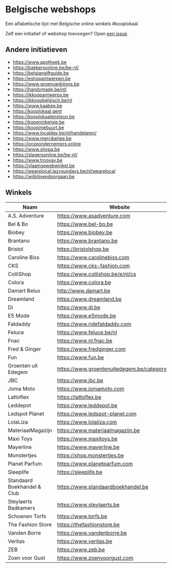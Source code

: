 # Belgische webshops
Een alfabetische lijst met Belgische online winkels #kooplokaal

Zelf een initiatief of webshop toevoegen?
Open [een issue](https://github.com/Jan-Bart/belgische-webshops/issues).

## Andere initiatieven

- https://www.apotheek.be
- https://bakkersonline.be/be-nl/
- https://belgiangiftguide.be
- https://eshopantwerpen.be
- https://www.groenvanbijons.be
- https://handymade.be/nl/
- https://ikkoopantwerps.be
- https://ikkoopbelgisch.be/nl
- https://www.kaabee.be
- https://kooplokaal.gent
- https://kooplokaalensteun.be
- https://kopeninbelgie.be
- https://koopinjebuurt.be
- https://www.localday.be/nl/handelaren/
- https://www.mercibelgie.be
- https://onzeondernemers.online
- https://www.shopa.be
- https://slagersonline.be/be-nl/
- https://www.troovay.be
- https://vlaamsewebwinkel.be
- https://wearelocal.lazysundays.be/nl/wearelocal
- https://wijblijvendoorgaan.be

## Winkels

| Naam                        | Website                                         |
| --------------------------- | ----------------------------------------------- |
| A.S. Adventure              | https://www.asadventure.com                     |
| Bel & Bo                    | https://www.bel-bo.be                           |
| Biobey                      | https://www.biobey.be                           |
| Brantano                    | https://www.brantano.be                         |
| Bristol                     | https://bristolshop.be                          |
| Caroline Biss               | https://www.carolinebiss.com                    |
| CKS                         | https://www.cks-fashion.com                     |
| ColliShop                   | https://www.collishop.be/e/nl/cs                |
| Colora                      | https://www.colora.be                           |
| Damart Belux                | http://www.damart.be                            |
| Dreamland                   | https://www.dreamland.be                        |
| Di                          | https://www.di.be                               |
| E5 Mode                     | https://www.e5mode.be                           |
| Fatdaddy                    | https://www.ridefatdaddy.com                    |
| Feluce                      | https://www.feluce.be/nl                        | 
| Fnac                        | https://www.nl.fnac.be                          |
| Fred & Ginger               | https://www.fredginger.com                      |
| Fun                         | https://www.fun.be                              |
| Groenten uit Edegem         | https://www.groentenuitedegem.be/category/shop/ |
| JBC                         | https://www.jbc.be                              |
| Joma Moto                   | https://www.jomamoto.com                        |
| Lattoflex                   | https://lattoflex.be                            |
| Leddepot                    | https://www.leddepot.be                         |
| Ledspot Planet              | https://www.ledspot-planet.com                  | 
| LolaLiza                    | https://www.lolaliza.com                        |
| MateriaalMagazijn           | https://www.materiaalmagazijn.be                |
| Maxi Toys                   | https://www.maxitoys.be                         |
| Mayerline                   | https://www.mayerline.be                        |
| Monstertjes                 | https://shop.monstertjes.be                     |
| Planet Parfum               | https://www.planetparfum.com                    |
| Sleeplife                   | https://sleeplife.be                            |
| Standaard Boekhandel & Club | https://www.standaardboekhandel.be              |
| Steylaerts Badkamers        | https://www.steylaerts.be                       |
| Schoenen Torfs              | https://www.torfs.be                            |
| The Fashion Store           | https://thefashionstore.be                      |
| Vanden Borre                | https://www.vandenborre.be                      |
| Veritas                     | https://www.veritas.be                          |
| ZEB                         | https://www.zeb.be                              |
| Zoen voor Gust              | https://www.zoenvoorgust.com                    |
